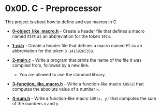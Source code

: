 # 0x0D. C - Preprocessor
This project is about how to define and use macros in C. 

* **[0-object_like_macro.h](./0-object_like_macro.h)** - Create a header file that defines a macro named `SIZE` as an abbreviation for the token `1024`.

* **[1-pi.h](./1-pi.h)** - Create a header file that defines a macro named `PI` as an abbreviation for the token `3.14159265359`.

* **[2-main.c](./2-main.c)** - Write a program that prints the name of the file it was compiled from, followed by a new line.
	* You are allowed to use the standard library.
	
* **[3-function_like_macro.h](./3-function_like_macro.h)** - Write a function-like macro `ABS(x`) that computes the absolute value of a number `x`.
* **[4-sum.h](./4-sum.h)** - Write a function-like macro `SUM(x, y)` that computes the sum of the numbers `x` and `y`.
